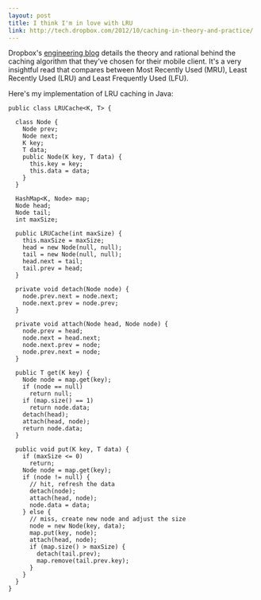 ```yaml
---
layout: post
title: I think I'm in love with LRU
link: http://tech.dropbox.com/2012/10/caching-in-theory-and-practice/
---
```


Dropbox's [engineering blog][] details the theory and rational behind the caching algorithm that they've chosen for their mobile client. It's a very insightful read that compares between Most Recently Used (MRU), Least Recently Used (LRU) and Least Frequently Used (LFU). 

Here's my implementation of LRU caching in Java:

    public class LRUCache<K, T> {

      class Node {
        Node prev;
        Node next;
        K key;
        T data;
        public Node(K key, T data) {
          this.key = key;
          this.data = data;
        }
      }
      
      HashMap<K, Node> map;
      Node head;
      Node tail;
      int maxSize;
      
      public LRUCache(int maxSize) {
        this.maxSize = maxSize;
        head = new Node(null, null);
        tail = new Node(null, null);
        head.next = tail;
        tail.prev = head;
      }
      
      private void detach(Node node) {
        node.prev.next = node.next;
        node.next.prev = node.prev;
      }
      
      private void attach(Node head, Node node) {
        node.prev = head;
        node.next = head.next;
        node.next.prev = node;
        node.prev.next = node;
      }
      
      public T get(K key) {
        Node node = map.get(key);
        if (node == null)
          return null;
        if (map.size() == 1)
          return node.data;
        detach(head);
        attach(head, node);
        return node.data;
      }
      
      public void put(K key, T data) {
        if (maxSize <= 0)
          return;
        Node node = map.get(key);
        if (node != null) {
          // hit, refresh the data
          detach(node);
          attach(head, node);
          node.data = data;
        } else {
          // miss, create new node and adjust the size
          node = new Node(key, data);
          map.put(key, node);
          attach(head, node);
          if (map.size() > maxSize) {
            detach(tail.prev);
            map.remove(tail.prev.key);
          }
        }
      }
    }

[engineering blog]: http://tech.dropbox.com/2012/10/caching-in-theory-and-practice/ "Dropbox Engineering Blog"